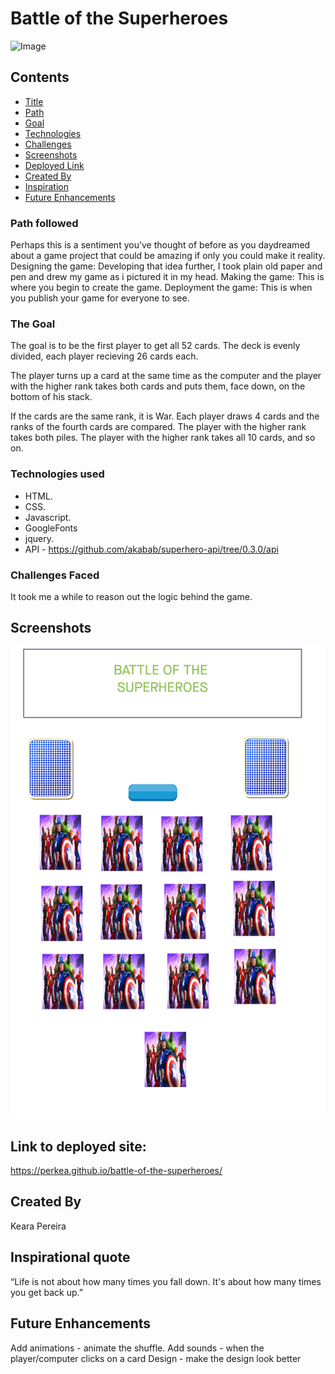 # Battle of the Superheroes

![Image](https://i.ytimg.com/vi/LoGPuqnqx0Y/maxresdefault.jpg)

## Contents
* [Title](#battle-of-the-superheroes)
* [Path](#path-followed)
* [Goal](#the-goal)
* [Technologies](#technologies-used)
* [Challenges](#challenges-faced)
* [Screenshots](#screenshots)
* [Deployed Link](#link-to-deployed-site)
* [Created By](#created-by)
* [Inspiration](#inspirational-quote)
* [Future Enhancements](#future-enhancements)




### Path followed
Perhaps this is a sentiment you’ve thought of before as you daydreamed about a game project that could be amazing if only you could make it reality. 
Designing the game: 
Developing that idea further, I took plain old paper and pen and drew my game as i pictured it in my head.
Making the game: This is where you begin to create the game. 
Deployment the game: This is when you publish your game for everyone to see.


 
### The Goal
The goal is to be the first player to get all 52 cards. The deck is evenly divided, each player recieving 26 cards each.

The player turns up a card at the same time as the computer and the player with the higher rank takes both cards and puts them, face down, on the bottom of his stack.

If the cards are the same rank, it is War. Each player draws 4 cards and the ranks of the fourth cards are compared. The player with the higher rank takes both piles. The player with the higher rank takes all 10 cards, and so on.



### Technologies used

* HTML.
* CSS.
* Javascript.
* GoogleFonts
* jquery.
* API - https://github.com/akabab/superhero-api/tree/0.3.0/api


### Challenges Faced
It took me a while to reason out the logic behind the game.


## Screenshots
![screenshot 1](screenshot.png)


## Link to deployed site:
https://perkea.github.io/battle-of-the-superheroes/


## Created By
Keara Pereira

## Inspirational quote 
“Life is not about how many times you fall down. It's about how many times you get back up.”

## Future Enhancements
Add animations - animate the shuffle.
Add sounds - when the player/computer clicks on a card
Design - make the design look better
